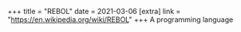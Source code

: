 +++
title = "REBOL"
date = 2021-03-06
[extra]
link = "https://en.wikipedia.org/wiki/REBOL"
+++
A programming language

